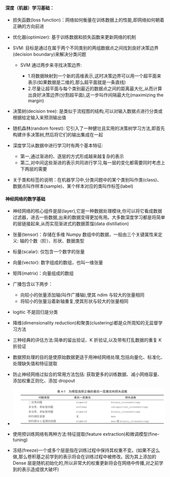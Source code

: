 #### 深度（机器）学习基础：

- 损失函数(loss function)：网络如何衡量在训练数据上的性能,即网络如何朝着正确的方向前进

+ 优化器(optimizer): 基于训练数据和损失函数来更新网络的机制

- SVM: 目标是通过在属于两个不同类别的两组数据点之间找到良好决策边界(decision boundary)来解决分类问题

    + SVM 通过两步来寻找决策边界:
     
         - 1.将数据映射到一个新的高维表示,这时决策边界可以用一个超平面来表示(如果数据是二维的,那么超平面就是一条直线)
     
         + 2.尽量让超平面与每个类别最近的数据点之间的距离最大化,从而计算出良好决策边界(分割超平面),这一步叫作间隔最大化(maximizing the margin)
    
* 决策树(decision tree): 是类似于流程图的结构,可以对输入数据点进行分类或根据给定输入来预测输出值

- 随机森林(random forest): 它引入了一种健壮且实用的决策树学习方法,即首先构建许多决策树,然后将它们的输出集成在一起

+ 深度学习从数据中进行学习时有两个基本特征:
    
    - 第一,通过渐进的、逐层的方式形成越来越复杂的表示
    
    + 第二,对中间这些渐进的表示共同进行学习,每一层的变化都需要同时考虑上下两层的需要
    
- 关于类和标签的说明：在机器学习中,分类问题中的某个类别叫作类(class)、数据点叫作样本(sample)、某个样本对应的类叫作标签(label)

#### 神经网络的数学基础

- 神经网络的核心组件是层(layer),它是一种数据处理模块,你可以将它看成数据过滤器，进去一些数据,出来的数据变得更加有用。大多数深度学习都是将简单的层链接起来,从而实现渐进式的数据蒸馏(data distillation)

+ 张量(tensor)：存储在多维 Numpy 数组中的数据，一般由三个关键属性来定义: 轴的个数（阶）、形状、数据类型

- 标量(scalar): 仅包含一个数字的张量

+ 向量(vector): 数字组成的数组，也叫一维张量

- 矩阵(matrix)：向量组成的数组

+ 广播包含以下两步：
    
    - 向较小的张量添加轴(叫作广播轴),使其 ndim 与较大的张量相同
    
    + 将较小的张量沿着新轴重复,使其形状与较大的张量相同

* logitic 不是回归是分类

- 降维(dimensionality reduction)和聚类(clustering)都是众所周知的无监督学习方法

+ 三种经典的评估方法:简单的留出验证、K 折验证,以及带有打乱数据的重复 K 折验证

- 数据预处理的目的是使原始数据更适于用神经网络处理,包括向量化、标准化、处理缺失值和特征提取

+ 防止神经网络过拟合的常用方法包括: 获取更多的训练数据、减小网络容量、添加权重正则化、添加 dropout

-  ![](./webwxgetmsgimg.jpeg)

+ 使用预训练网络有两种方法:特征提取(feature extraction)和微调模型(fine-tuning) 

- 冻结(freeze)一个或多个层是指在训练过程中保持其权重不变。(如果不这么做,那么卷积基之前学到的表示将会在训练过程中被修改。因为其上添加的 Dense 层是随机初始化的,所以非常大的权重更新将会在网络中传播,对之前学到的表示造成很大破坏)
